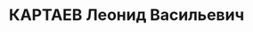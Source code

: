 ---
title: КАРТАЕВ Леонид Васильевич
description: 'Род. в 1895, г. Ленинград, русский, член ВКП(б) в 1918-1937. Проживал:
  г. Ленинград, ул. Халтурина, д. 19, кв. 19. Нач. 3-го отдела штаба ЛВО комбриг

  Арестован 03.07.1937. Обв. по ст. 58-1б-7-8-11. Приговор: выездная сессия ВК ВС
  СССР в г. Ленинград, 02.12.1937 – ВМН. Расстрелян 02.12.1937'
---